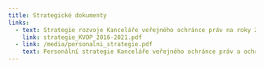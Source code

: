 ```yaml
---
title: Strategické dokumenty
links:
  - text: Strategie rozvoje Kanceláře veřejného ochránce práv na roky 2016–2021
    link: strategie_KVOP_2016-2021.pdf
  - link: /media/personalni_strategie.pdf
    text: Personální strategie Kanceláře veřejného ochránce práv a ochránce práv dětí
---
```

